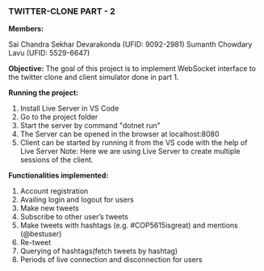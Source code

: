
### TWITTER-CLONE PART - 2

**Members:**

Sai Chandra Sekhar Devarakonda (UFID: 9092-2981)
Sumanth Chowdary Lavu (UFID: 5529-6647)

**Objective:** The goal of this project is to implement WebSocket interface to the twitter clone and client simulator done in part 1.

**Running the project:**
1. Install Live Server in VS Code
2.  Go to the project folder
3.  Start the server by command "dotnet run"
4.  The Server can be opened in the browser at localhost:8080
5.  Client can be started by running it from the VS code with the help of Live Server
Note: Here we are using Live Server to create multiple sessions of the client.

**Functionalities implemented:**
1. Account registration
2. Availing login and logout for users
3. Make new tweets
4. Subscribe to other user’s tweets
5. Make tweets with hashtags (e.g. #COP5615isgreat) and mentions (@bestuser)
6. Re-tweet
7. Querying of hashtags(fetch tweets by hashtag)
8. Periods of live connection and disconnection for users



